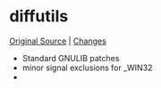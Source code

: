 # diffutils

[Original Source](https://www.gnu.org/software/diffutils/) | [Changes](https://github.com/mitchcapper/diffutils/compare/master...win32_enhancements)

- Standard GNULIB patches
- minor signal exclusions for _WIN32
- 
